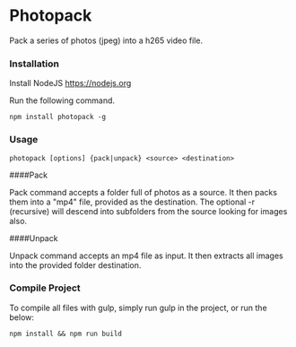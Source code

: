 # Photopack

Pack a series of photos (jpeg) into a h265 video file.

### Installation

Install NodeJS https://nodejs.org

Run the following command.

```
npm install photopack -g
```

### Usage

```
photopack [options] {pack|unpack} <source> <destination>
```

####Pack

Pack command accepts a folder full of photos as a source. It then packs them into a "mp4" file, provided as the destination.
The optional -r (recursive) will descend into subfolders from the source looking for images also.

####Unpack

Unpack command accepts an mp4 file as input. It then extracts all images into the provided folder destination.

### Compile Project

To compile all files with gulp, simply run gulp in the project, or run the below:

```
npm install && npm run build
```
